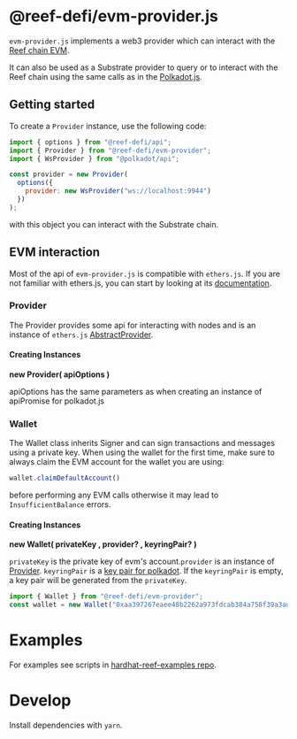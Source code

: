 # @reef-defi/evm-provider.js

`evm-provider.js` implements a web3 provider which can interact with the [Reef chain EVM](https://github.com/reef-defi/reef-chain).

It can also be used as a Substrate provider to query or to interact with the Reef chain using the same calls as in the [Polkadot.js](https://polkadot.js.org/docs/api).


## Getting started

To create a `Provider` instance, use the following code:

```javascript
import { options } from "@reef-defi/api";
import { Provider } from "@reef-defi/evm-provider";
import { WsProvider } from "@polkadot/api";

const provider = new Provider(
  options({
    provider: new WsProvider("ws://localhost:9944")
  })
);
```

with this object you can interact with the Substrate chain.

## EVM interaction

Most of the api of `evm-provider.js` is compatible with `ethers.js`. If you are not familiar with ethers.js, you can start by looking at its [documentation](https://docs.ethers.io/v5/single-page/).

### Provider

The Provider provides some api for interacting with nodes and is an instance of `ethers.js` [AbstractProvider](https://docs.ethers.io/v5/single-page/#/v5/api/providers/-%23-providers).

#### Creating Instances

**new Provider( apiOptions )**

apiOptions has the same parameters as when creating an instance of apiPromise for polkadot.js 


### Wallet

The Wallet class inherits Signer and can sign transactions and messages using a private key. When using the wallet for the first time, make sure to always claim the EVM account for the wallet you are using:

```javascript
wallet.claimDefaultAccount()
```

before performing any EVM calls otherwise it may lead to `InsufficientBalance` errors.


#### Creating Instances

**new Wallet( privateKey , provider? , keyringPair? )**

`privateKey` is the private key of evm's account.`provider` is an instance of [Provider](#Provider). `keyringPair` is a [key pair for polkadot](https://polkadot.js.org/docs/api/start/keyring). If the `keyringPair` is empty, a key pair will be generated from the 
`privateKey`.

```javascript
import { Wallet } from "@reef-defi/evm-provider";
const wallet = new Wallet("0xaa397267eaee48b2262a973fdcab384a758f39a3ad8708025cfb675bb9effc20", provider)
```


# Examples

For examples see scripts in [hardhat-reef-examples repo](https://github.com/reef-defi/hardhat-reef-examples/blob/master/scripts/flipper/deploy.js).

# Develop

Install dependencies with `yarn`.
